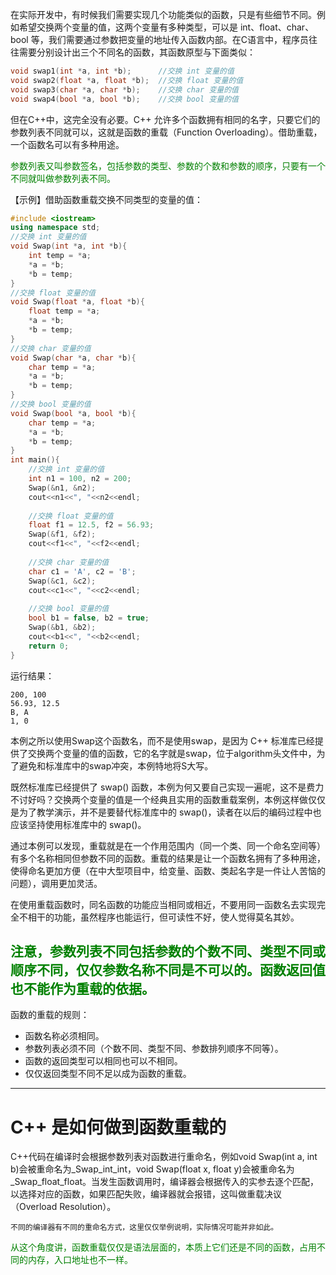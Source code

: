 在实际开发中，有时候我们需要实现几个功能类似的函数，只是有些细节不同。例如希望交换两个变量的值，这两个变量有多种类型，可以是 int、float、char、bool 等，我们需要通过参数把变量的地址传入函数内部。在C语言中，程序员往往需要分别设计出三个不同名的函数，其函数原型与下面类似：

```c++
void swap1(int *a, int *b);      //交换 int 变量的值
void swap2(float *a, float *b);  //交换 float 变量的值
void swap3(char *a, char *b);    //交换 char 变量的值
void swap4(bool *a, bool *b);    //交换 bool 变量的值
```

但在C++中，这完全没有必要。C++ 允许多个函数拥有相同的名字，只要它们的参数列表不同就可以，这就是函数的重载（Function Overloading）。借助重载，一个函数名可以有多种用途。

<font color="green">参数列表又叫参数签名，包括参数的类型、参数的个数和参数的顺序，只要有一个不同就叫做参数列表不同。</font>

【示例】借助函数重载交换不同类型的变量的值：

```c++
#include <iostream>
using namespace std;
//交换 int 变量的值
void Swap(int *a, int *b){
    int temp = *a;
    *a = *b;
    *b = temp;
}
//交换 float 变量的值
void Swap(float *a, float *b){
    float temp = *a;
    *a = *b;
    *b = temp;
}
//交换 char 变量的值
void Swap(char *a, char *b){
    char temp = *a;
    *a = *b;
    *b = temp;
}
//交换 bool 变量的值
void Swap(bool *a, bool *b){
    char temp = *a;
    *a = *b;
    *b = temp;
}
int main(){
    //交换 int 变量的值
    int n1 = 100, n2 = 200;
    Swap(&n1, &n2);
    cout<<n1<<", "<<n2<<endl;
   
    //交换 float 变量的值
    float f1 = 12.5, f2 = 56.93;
    Swap(&f1, &f2);
    cout<<f1<<", "<<f2<<endl;
   
    //交换 char 变量的值
    char c1 = 'A', c2 = 'B';
    Swap(&c1, &c2);
    cout<<c1<<", "<<c2<<endl;
   
    //交换 bool 变量的值
    bool b1 = false, b2 = true;
    Swap(&b1, &b2);
    cout<<b1<<", "<<b2<<endl;
    return 0;
}
```

运行结果：

    200, 100
    56.93, 12.5
    B, A
    1, 0

本例之所以使用Swap这个函数名，而不是使用swap，是因为 C++ 标准库已经提供了交换两个变量的值的函数，它的名字就是swap，位于algorithm头文件中，为了避免和标准库中的swap冲突，本例特地将S大写。

既然标准库已经提供了 swap() 函数，本例为何又要自己实现一遍呢，这不是费力不讨好吗？交换两个变量的值是一个经典且实用的函数重载案例，本例这样做仅仅是为了教学演示，并不是要替代标准库中的 swap()，读者在以后的编码过程中也应该坚持使用标准库中的 swap()。

通过本例可以发现，重载就是在一个作用范围内（同一个类、同一个命名空间等）有多个名称相同但参数不同的函数。重载的结果是让一个函数名拥有了多种用途，使得命名更加方便（在中大型项目中，给变量、函数、类起名字是一件让人苦恼的问题），调用更加灵活。

在使用重载函数时，同名函数的功能应当相同或相近，不要用同一函数名去实现完全不相干的功能，虽然程序也能运行，但可读性不好，使人觉得莫名其妙。

<font color="green">注意，参数列表不同包括参数的个数不同、类型不同或顺序不同，仅仅参数名称不同是不可以的。函数返回值也不能作为重载的依据。</font>
----
函数的重载的规则：
* 函数名称必须相同。
* 参数列表必须不同（个数不同、类型不同、参数排列顺序不同等）。
* 函数的返回类型可以相同也可以不相同。
* 仅仅返回类型不同不足以成为函数的重载。
-----

# C++ 是如何做到函数重载的

C++代码在编译时会根据参数列表对函数进行重命名，例如void Swap(int a, int b)会被重命名为_Swap_int_int，void Swap(float x, float y)会被重命名为_Swap_float_float。当发生函数调用时，编译器会根据传入的实参去逐个匹配，以选择对应的函数，如果匹配失败，编译器就会报错，这叫做重载决议（Overload Resolution）。

    不同的编译器有不同的重命名方式，这里仅仅举例说明，实际情况可能并非如此。

<font color="green">从这个角度讲，函数重载仅仅是语法层面的，本质上它们还是不同的函数，占用不同的内存，入口地址也不一样。</font>

